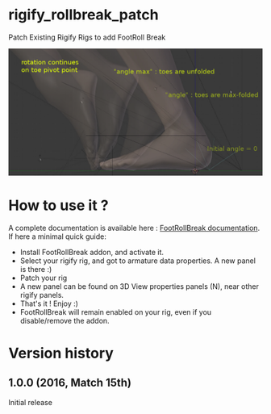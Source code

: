 # rigify_rollbreak_patch
Patch Existing Rigify Rigs to add FootRoll Break

![FootRollBreak](/doc/footrollbreak_steps.png?raw=true "FootRollBreak")

# How to use it ?
A complete documentation is available here : [FootRollBreak documentation](http://julienduroure.com/footrollbreak).
If here a minimal quick guide:

* Install FootRollBreak addon, and activate it.
* Select your rigify rig, and got to armature data properties. A new panel is there :)
* Patch your rig
* A new panel can be found on 3D View properties panels (N), near other rigify panels.
* That's it ! Enjoy :)
* FootRollBreak will remain enabled on your rig, even if you disable/remove the addon.


# Version history

## 1.0.0 (2016, Match 15th)

Initial release
